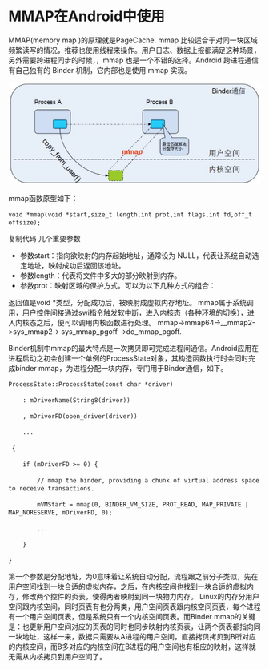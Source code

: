 # MMAP在Android中使用
MMAP(memory map )的原理就是PageCache.
mmap 比较适合于对同一块区域频繁读写的情况，推荐也使用线程来操作。用户日志、数据上报都满足这种场景，另外需要跨进程同步的时候，，mmap 也是一个不错的选择。Android 跨进程通信有自己独有的 Binder 机制，它内部也是使用 mmap 实现。

![12c2c64bd77fc58d414dfcdb8cfd91f2.png](./12c2c64bd77fc58d414dfcdb8cfd91f2.png)

mmap函数原型如下：
 
	void *mmap(void *start,size_t length,int prot,int flags,int fd,off_t offsize);

复制代码
几个重要参数
* 参数start：指向欲映射的内存起始地址，通常设为 NULL，代表让系统自动选定地址，映射成功后返回该地址。
* 参数length：代表将文件中多大的部分映射到内存。
* 参数prot：映射区域的保护方式。可以为以下几种方式的组合：

返回值是void *类型，分配成功后，被映射成虚拟内存地址。
mmap属于系统调用，用户控件间接通过swi指令触发软中断，进入内核态（各种环境的切换），进入内核态之后，便可以调用内核函数进行处理。 mmap->mmap64->__mmap2->sys_mmap2-> sys_mmap_pgoff ->do_mmap_pgoff.

Binder机制中mmap的最大特点是一次拷贝即可完成进程间通信。Android应用在进程启动之初会创建一个单例的ProcessState对象，其构造函数执行时会同时完成binder mmap，为进程分配一块内存，专门用于Binder通信，如下。

	ProcessState::ProcessState(const char *driver)

	    : mDriverName(String8(driver))

	    , mDriverFD(open_driver(driver))

	    ...

	 {

	    if (mDriverFD >= 0) {

	        // mmap the binder, providing a chunk of virtual address space to receive transactions.

	        mVMStart = mmap(0, BINDER_VM_SIZE, PROT_READ, MAP_PRIVATE | MAP_NORESERVE, mDriverFD, 0);

	        ...

	    }

	}


第一个参数是分配地址，为0意味着让系统自动分配，流程跟之前分子类似，先在用户空间找到一块合适的虚拟内存，之后，在内核空间也找到一块合适的虚拟内存，修改两个控件的页表，使得两者映射到同一块物力内存。
Linux的内存分用户空间跟内核空间，同时页表有也分两类，用户空间页表跟内核空间页表，每个进程有一个用户空间页表，但是系统只有一个内核空间页表。而Binder mmap的关键是：也更新用户空间对应的页表的同时也同步映射内核页表，让两个页表都指向同一块地址，这样一来，数据只需要从A进程的用户空间，直接拷贝拷贝到B所对应的内核空间，而B多对应的内核空间在B进程的用户空间也有相应的映射，这样就无需从内核拷贝到用户空间了。


